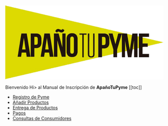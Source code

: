 ![](./assets/images/apanotupyme-transparente.png)

Bienvenido Hi> al Manual de Inscripción de **ApañoTuPyme**
[[toc]]
*  [Registro de Pyme](./pages/pyme.html)
*  [Añadir Productos](./pages/product.html)
*  [Entrega de Productos](./pages/order.html)
*  [Pagos](./pages/payments.html)
*  [Consultas de Consumidores](./pages/costumer-queries.html)

